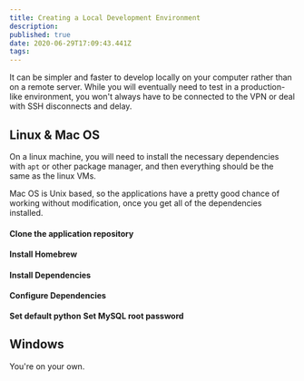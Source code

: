 ```yaml
---
title: Creating a Local Development Environment
description: 
published: true
date: 2020-06-29T17:09:43.441Z
tags: 
---
```


It can be simpler and faster to develop locally on your computer rather than on a remote server. While you will eventually need to test in a production-like environment, you won't always have to be connected to the VPN or deal with SSH disconnects and delay.

## Linux & Mac OS
On a linux machine, you will need to install the necessary dependencies with `apt` or other package manager, and then everything should be the same as the linux VMs.

Mac OS is Unix based, so the applications have a pretty good chance of working without modification, once you get all of the dependencies installed.

#### Clone the application repository

#### Install Homebrew

#### Install Dependencies

#### Configure Dependencies

**Set default python**
**Set MySQL root password**


## Windows
You're on your own.